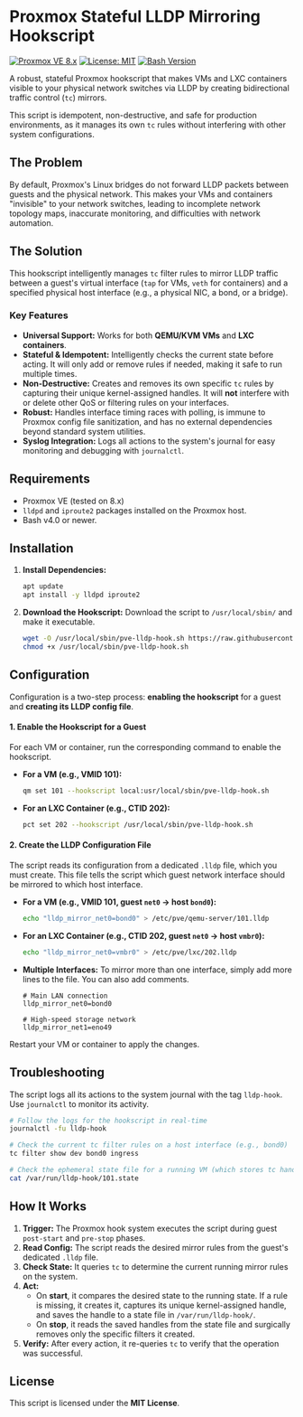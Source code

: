 # Proxmox Stateful LLDP Mirroring Hookscript

[![Proxmox VE 8.x](https://img.shields.io/badge/Proxmox%20VE-8.x-blue.svg)](https://www.proxmox.com/)
[![License: MIT](https://img.shields.io/badge/License-MIT-green.svg)](https://opensource.org/licenses/MIT)
[![Bash Version](https://img.shields.io/badge/Bash-4.0+-lightgrey.svg)](https://www.gnu.org/software/bash/)

A robust, stateful Proxmox hookscript that makes VMs and LXC containers visible to your physical network switches via LLDP by creating bidirectional traffic control (`tc`) mirrors.

This script is idempotent, non-destructive, and safe for production environments, as it manages its own `tc` rules without interfering with other system configurations.

## The Problem

By default, Proxmox's Linux bridges do not forward LLDP packets between guests and the physical network. This makes your VMs and containers "invisible" to your network switches, leading to incomplete network topology maps, inaccurate monitoring, and difficulties with network automation.

## The Solution

This hookscript intelligently manages `tc` filter rules to mirror LLDP traffic between a guest's virtual interface (`tap` for VMs, `veth` for containers) and a specified physical host interface (e.g., a physical NIC, a bond, or a bridge).

### Key Features

-   **Universal Support:** Works for both **QEMU/KVM VMs** and **LXC containers**.
-   **Stateful & Idempotent:** Intelligently checks the current state before acting. It will only add or remove rules if needed, making it safe to run multiple times.
-   **Non-Destructive:** Creates and removes its own specific `tc` rules by capturing their unique kernel-assigned handles. It will **not** interfere with or delete other QoS or filtering rules on your interfaces.
-   **Robust:** Handles interface timing races with polling, is immune to Proxmox config file sanitization, and has no external dependencies beyond standard system utilities.
-   **Syslog Integration:** Logs all actions to the system's journal for easy monitoring and debugging with `journalctl`.

## Requirements

-   Proxmox VE (tested on 8.x)
-   `lldpd` and `iproute2` packages installed on the Proxmox host.
-   Bash v4.0 or newer.

## Installation

1.  **Install Dependencies:**
    ```bash
    apt update
    apt install -y lldpd iproute2
    ```

2.  **Download the Hookscript:**
    Download the script to `/usr/local/sbin/` and make it executable.

    ```bash
    wget -O /usr/local/sbin/pve-lldp-hook.sh https://raw.githubusercontent.com/lavacano/Proxmox-LLDP-Discovery/refs/heads/main/pve-lldp-hook.sh
    chmod +x /usr/local/sbin/pve-lldp-hook.sh
    ```

## Configuration

Configuration is a two-step process: **enabling the hookscript** for a guest and **creating its LLDP config file**.

#### 1. Enable the Hookscript for a Guest

For each VM or container, run the corresponding command to enable the hookscript.

-   **For a VM (e.g., VMID 101):**
    ```bash
    qm set 101 --hookscript local:usr/local/sbin/pve-lldp-hook.sh
    ```

-   **For an LXC Container (e.g., CTID 202):**
    ```bash
    pct set 202 --hookscript /usr/local/sbin/pve-lldp-hook.sh
    ```

#### 2. Create the LLDP Configuration File

The script reads its configuration from a dedicated `.lldp` file, which you must create. This file tells the script which guest network interface should be mirrored to which host interface.

-   **For a VM (e.g., VMID 101, guest `net0` -> host `bond0`):**
    ```bash
    echo "lldp_mirror_net0=bond0" > /etc/pve/qemu-server/101.lldp
    ```

-   **For an LXC Container (e.g., CTID 202, guest `net0` -> host `vmbr0`):**
    ```bash
    echo "lldp_mirror_net0=vmbr0" > /etc/pve/lxc/202.lldp
    ```

-   **Multiple Interfaces:** To mirror more than one interface, simply add more lines to the file. You can also add comments.
    ```
    # Main LAN connection
    lldp_mirror_net0=bond0

    # High-speed storage network
    lldp_mirror_net1=eno49
    ```

Restart your VM or container to apply the changes.

## Troubleshooting

The script logs all its actions to the system journal with the tag `lldp-hook`. Use `journalctl` to monitor its activity.

```bash
# Follow the logs for the hookscript in real-time
journalctl -fu lldp-hook

# Check the current tc filter rules on a host interface (e.g., bond0)
tc filter show dev bond0 ingress

# Check the ephemeral state file for a running VM (which stores tc handles)
cat /var/run/lldp-hook/101.state
```

## How It Works

1.  **Trigger:** The Proxmox hook system executes the script during guest `post-start` and `pre-stop` phases.
2.  **Read Config:** The script reads the desired mirror rules from the guest's dedicated `.lldp` file.
3.  **Check State:** It queries `tc` to determine the current running mirror rules on the system.
4.  **Act:**
    -   On **start**, it compares the desired state to the running state. If a rule is missing, it creates it, captures its unique kernel-assigned handle, and saves the handle to a state file in `/var/run/lldp-hook/`.
    -   On **stop**, it reads the saved handles from the state file and surgically removes only the specific filters it created.
5.  **Verify:** After every action, it re-queries `tc` to verify that the operation was successful.

## License

This script is licensed under the **MIT License**.
